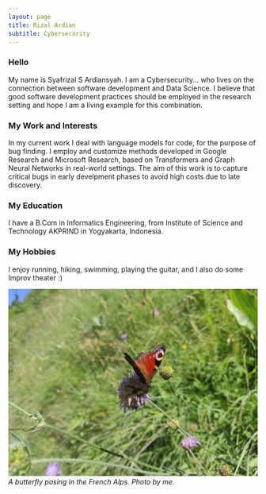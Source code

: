 ```yaml
---
layout: page
title: Rizal Ardian
subtitle: Cybersecurity
---
```


### Hello
My name is Syafrizal S Ardiansyah. I am a Cybersecurity... who lives on the connection between software development and Data Science. I believe that good software development practices should be employed in the research setting and hope I am a living example for this combination.  


### My Work and Interests
In my current work I deal with language models for code, for the purpose of bug finding. I employ and customize methods developed in Google Research and Microsoft Research, based on Transformers and Graph Neural Networks in real-world settings. The aim of this work is to capture critical bugs in early develpment phases to avoid high costs due to late discovery.

### My Education
I have a B.Com in Informatics Engineering, from Institute of Science and Technology AKPRIND in Yogyakarta, Indonesia.

### My Hobbies
I enjoy running, hiking, swimming, playing the guitar, and I also do some Improv theater :)

![Butterfly photo](/assets/img/butterfly.jpeg)
*A butterfly posing in the French Alps. Photo by me.*  